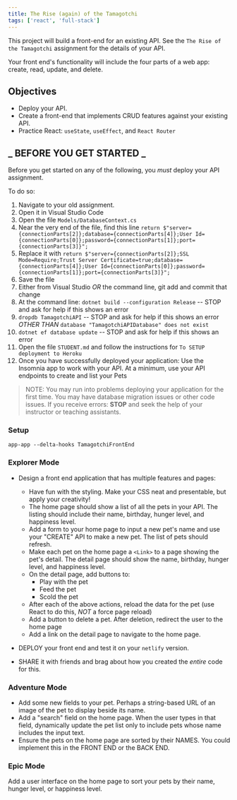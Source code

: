 ```yaml
---
title: The Rise (again) of the Tamagotchi
tags: ['react', 'full-stack']
---
```


This project will build a front-end for an existing API. See the `The Rise of the Tamagotchi` assignment for the details of your API.

Your front end's functionality will include the four parts of a web app: create, read, update, and delete.

## Objectives

- Deploy your API.
- Create a front-end that implements CRUD features against your existing API.
- Practice React: `useState`, `useEffect`, and `React Router`

## **_ BEFORE YOU GET STARTED _**

Before you get started on any of the following, you _must_ deploy your API assignment.

To do so:

1. Navigate to your old assignment.
1. Open it in Visual Studio Code
1. Open the file `Models/DatabaseContext.cs`
1. Near the very end of the file, find this line `return $"server={connectionParts[2]};database={connectionParts[4]};User Id={connectionParts[0]};password={connectionParts[1]};port={connectionParts[3]}";`
1. Replace it with `return $"server={connectionParts[2]};SSL Mode=Require;Trust Server Certificate=true;database={connectionParts[4]};User Id={connectionParts[0]};password={connectionParts[1]};port={connectionParts[3]}";`
1. Save the file
1. Either from Visual Studio _OR_ the command line, git add and commit that change
1. At the command line: `dotnet build --configuration Release` -- STOP and ask for help if this shows an error
1. `dropdb TamagotchiAPI` -- STOP and ask for help if this shows an error _OTHER THAN_ `database "TamagotchiAPIDatabase" does not exist`
1. `dotnet ef database update` -- STOP and ask for help if this shows an error
1. Open the file `STUDENT.md` and follow the instructions for `To SETUP deployment to Heroku`
1. Once you have successfully deployed your application: Use the Insomnia app to work with your API. At a minimum, use your API endpoints to create and list your Pets

> NOTE: You may run into problems deploying your application for the first time. You may have database migration issues or other code issues. If you receive errors: **STOP** and seek the help of your instructor or teaching assistants.

### Setup

```shell
app-app --delta-hooks TamagotchiFrontEnd
```

### Explorer Mode

- Design a front end application that has multiple features and pages:

  - Have fun with the styling. Make your CSS neat and presentable, but apply your creativity!
  - The home page should show a list of all the pets in your API. The listing should include their name, birthday, hunger level, and happiness level.
  - Add a form to your home page to input a new pet's name and use your "CREATE" API to make a new pet. The list of pets should refresh.
  - Make each pet on the home page a `<Link>` to a page showing the pet's detail. The detail page should show the name, birthday, hunger level, and happiness level.
  - On the detail page, add buttons to:
    - Play with the pet
    - Feed the pet
    - Scold the pet
  - After each of the above actions, reload the data for the pet (use React to do this, _NOT_ a force page reload)
  - Add a button to delete a pet. After deletion, redirect the user to the home page
  - Add a link on the detail page to navigate to the home page.

- DEPLOY your front end and test it on your `netlify` version.
- SHARE it with friends and brag about how you created the _entire_ code for this.

### Adventure Mode

- Add some new fields to your pet. Perhaps a string-based URL of an image of the pet to display beside its name.
- Add a "search" field on the home page. When the user types in that field, dynamically update the pet list only to include pets whose name includes the input text.
- Ensure the pets on the home page are sorted by their NAMES. You could implement this in the FRONT END or the BACK END.

### Epic Mode

Add a user interface on the home page to sort your pets by their name, hunger level, or happiness level.

